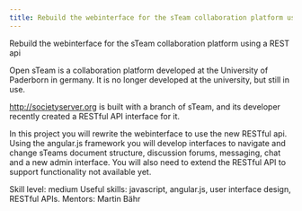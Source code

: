 ```yaml
---
title: Rebuild the webinterface for the sTeam collaboration platform using a REST api
---
```

Rebuild the webinterface for the sTeam collaboration platform using a REST api


Open sTeam is a collaboration platform developed at the University of Paderborn in germany.
It is no longer developed at the university, but still in use.

http://societyserver.org is built with a branch of sTeam, and its developer
recently created a RESTful API interface for it.

In this project you will rewrite the webinterface to use the new RESTful api.
Using the angular.js framework you will develop interfaces to navigate and
change sTeams document structure, discussion forums, messaging, chat and a new
admin interface.
You will also need to extend the RESTful API to support functionality not
available yet.

Skill level: medium
Useful skills: javascript, angular.js, user interface design, RESTful APIs.
Mentors: Martin Bähr
